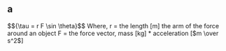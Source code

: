 ## a

<body>
$${\tau = r F \sin \theta}$$
Where,
r = the length [m] the arm of the force around an object
F = the force vector, mass [kg] * acceleration [$m \over s^2$]
</body>